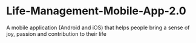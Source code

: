 # Life-Management-Mobile-App-2.0
A mobile application (Android and iOS) that helps people bring a sense of joy, passion and contribution to their life
